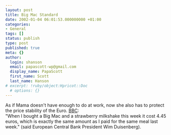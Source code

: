 ```yaml
---
layout: post
title: Big Mac Standard
date: 2002-01-04 06:01:53.000000000 +01:00
categories:
- General
tags: []
status: publish
type: post
published: true
meta: {}
author:
  login: shanson
  email: papascott-wp@gmail.com
  display_name: PapaScott
  first_name: Scott
  last_name: Hanson
# excerpt: !ruby/object:Hpricot::Doc
  # options: {}
---
```

<p>As if Mama doesn't have enough to do at work, now she also has to protect the price stability of the Euro. <a href="http://news.bbc.co.uk/hi/english/business/newsid_1739000/1739966.stm">BBC</a>:<br />
"When I bought a Big Mac and a strawberry milkshake this week it cost 4.45 euros, which is exactly the same amount as I paid for the same meal last week." (said European Central Bank President Wim Duisenberg).</p>
